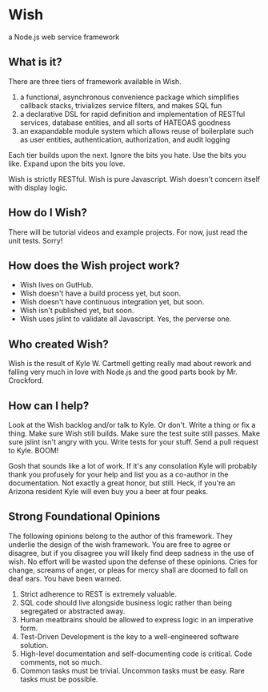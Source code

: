 Wish
====

a Node.js web service framework

What is it?
-----------
There are three tiers of framework available in Wish.
1. a functional, asynchronous convenience package which simplifies callback stacks, trivializes service filters, and makes SQL fun
2. a declarative DSL for rapid definition and implementation of RESTful services, database entities, and all sorts of HATEOAS goodness
3. an exapandable module system which allows reuse of boilerplate such as user entities, authentication, authorization, and audit logging

Each tier builds upon the next. Ignore the bits you hate. Use the bits you like. Expand upon the bits you love.

Wish is strictly RESTful. Wish is pure Javascript. Wish doesn't concern itself with display logic.

How do I Wish?
--------------
There will be tutorial videos and example projects. For now, just read the unit tests. Sorry!

How does the Wish project work?
-------------------------------
* Wish lives on GutHub.
* Wish doesn't have a build process yet, but soon.
* Wish doesn't have continuous integration yet, but soon.
* Wish isn't published yet, but soon.
* Wish uses jslint to validate all Javascript. Yes, the perverse one.

Who created Wish?
-----------------
Wish is the result of Kyle W. Cartmell getting really mad about rework and falling very much in love with Node.js and the good parts book by Mr. Crockford.

How can I help?
---------------
Look at the Wish backlog and/or talk to Kyle. Or don't. Write a thing or fix a thing. Make sure Wish still builds. Make sure the test suite still passes. Make sure jslint isn't angry with you. Write tests for your stuff. Send a pull request to Kyle. BOOM!

Gosh that sounds like a lot of work. If it's any consolation Kyle will probably thank you profusely for your help and list you as a co-author in the documentation. Not exactly a great honor, but still. Heck, if you're an Arizona resident Kyle will even buy you a beer at four peaks.

Strong Foundational Opinions
----------------------------
The following opinions belong to the author of this framework. They underlie the design of the wish framework.
You are free to agree or disagree, but if you disagree you will likely find deep sadness in the use of wish.
No effort will be wasted upon the defense of these opinions.
Cries for change, screams of anger, or pleas for mercy shall are doomed to fall on deaf ears. You have been warned.
1. Strict adherence to REST is extremely valuable.
2. SQL code should live alongside business logic rather than being segregated or abstracted away.
3. Human meatbrains should be allowed to express logic in an imperative form.
4. Test-Driven Development is the key to a well-engineered software solution.
5. High-level documentation and self-documenting code is critical. Code comments, not so much.
6. Common tasks must be trivial. Uncommon tasks must be easy. Rare tasks must be possible.